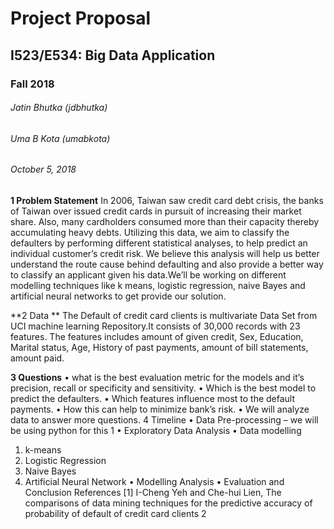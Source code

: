 # Project Proposal 
## I523/E534: Big Data Application
### Fall 2018

###### Jatin Bhutka (jdbhutka)
###### Uma B Kota (umabkota)

###### October 5, 2018

**1 Problem Statement**
In 2006, Taiwan saw credit card debt crisis, the banks of Taiwan over issued credit cards in pursuit of
increasing their market share. Also, many cardholders consumed more than their capacity thereby
accumulating heavy debts. Utilizing this data, we aim to classify the defaulters by performing
different statistical analyses, to help predict an individual customer’s credit risk. We believe this
analysis will help us better understand the route cause behind defaulting and also provide a better
way to classify an applicant given his data.We’ll be working on different modelling techniques like
k means, logistic regression, naive Bayes and artificial neural networks to get provide our solution.

**2 Data **
The Default of credit card clients is multivariate Data Set from UCI machine learning Repository.It
consists of 30,000 records with 23 features. The features includes amount of given credit, Sex,
Education, Marital status, Age, History of past payments, amount of bill statements, amount paid.

**3 Questions**
• what is the best evaluation metric for the models and it’s precision, recall or specificity and
sensitivity.
• Which is the best model to predict the defaulters.
• Which features influence most to the default payments.
• How this can help to minimize bank’s risk.
• We will analyze data to answer more questions.
4 Timeline
• Data Pre-processing – we will be using python for this
1
• Exploratory Data Analysis
• Data modelling
1. k-means
2. Logistic Regression
3. Naive Bayes
4. Artificial Neural Network
• Modelling Analysis
• Evaluation and Conclusion
References
[1] I-Cheng Yeh and Che-hui Lien, The comparisons of data mining techniques for the predictive
accuracy of probability of default of credit card clients
2
